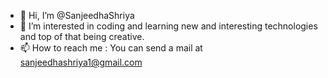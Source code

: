 - 👋 Hi, I’m @SanjeedhaShriya
- 👀 I’m interested in coding and learning new and interesting technologies and top of that being creative. 
- 📫 How to reach me : You can send a mail at sanjeedhashriya1@gmail.com

<!---
SanjeedhaShriya/SanjeedhaShriya is a ✨ special ✨ repository because its `README.md` (this file) appears on your GitHub profile.
You can click the Preview link to take a look at your changes.
--->
